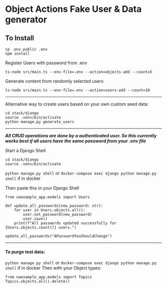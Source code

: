 # Object Actions Fake User & Data generator


## To Install
```
cp .env.public .env 
npm install
```


Register Users with password from .env
```
ts-node src/main.ts --env-file=.env --action=objects-add --count=5
```

Generate content from randomly selected users
```
ts-node src/main.ts --env-file=.env --action=users-add --count=10
```


----
Alternative way to create users based on your own custom seed data:
```
cd stack/django
source .venv/bin/activate
python manage.py generate_users
```

---

***All CRUD operations are done by a authenticated user. So this currently works best if all users have the same password from your .env file***   


Start a Django Shell
```
cd stack/django
source .venv/bin/activate
```

`python manage.py shell` or `docker-compose exec django python manage.py shell` if in docker


Then paste this in your Django Shell
```
from oaexample_app.models import Users

def update_all_passwords(new_password: str):
    for user in Users.objects.all():
        user.set_password(new_password)
        user.save()
    print(f"All passwords updated successfully for {Users.objects.count()} users.")

update_all_passwords("APasswordYouShouldChange")
```



---
#### To purge test data:
`python manage.py shell` or `docker-compose exec django python manage.py shell` if in docker
Then with your Object types:
```
from oaexample_app.models import Topics
Topics.objects.all().delete()
```
